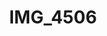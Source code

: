 ---
pid: '177'
layout: photos
title: IMG_4506
filename: IMG_4553.jpg
caption: 
previous_pid: '176'
next_pid: '178'
permalink: "/photos/177.html"
---